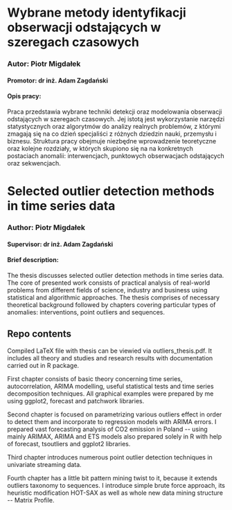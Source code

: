 # Wybrane metody identyfikacji obserwacji odstających w szeregach czasowych
### Autor: Piotr Migdałek
#### Promotor: dr inż. Adam Zagdański

#### Opis pracy:
Praca przedstawia wybrane techniki detekcji oraz modelowania obserwacji odstających w szeregach czasowych. Jej istotą jest wykorzystanie narzędzi statystycznych oraz algorytmów do analizy realnych problemów, z którymi zmagają się na co dzień specjaliści z różnych dziedzin nauki, przemysłu i biznesu. Struktura pracy obejmuje niezbędne wprowadzenie teoretyczne oraz kolejne rozdziały, w których skupiono się na na konkretnych postaciach anomalii: interwencjach, punktowych obserwacjach odstających oraz sekwencjach.

# Selected outlier detection methods in time series data
### Author: Piotr Migdałek
#### Supervisor: dr inż. Adam Zagdański

#### Brief description:
The thesis discusses selected outlier detection methods in time series data. The core of presented work consists of practical analysis of real-world problems from different fields of science, industry and business using statistical and algorithmic approaches. The thesis comprises of necessary theoretical background followed by chapters covering particular types of anomalies: interventions, point outliers and sequences.

## Repo contents
Compiled LaTeX file with thesis can be viewied via outliers_thesis.pdf. It includes all theory and studies and research results with documentation carried out in R package.

First chapter consists of basic theory concerning time series, autocorrelation, ARIMA modelling, useful statistical tests and time series decomposition techniques. All graphical examples were prepared by me using ggplot2, forecast and patchwork libraries.

Second chapter is focused on parametrizing various outliers effect in order to detect them and incorporate to regression models with ARIMA errors. I prepared vast forecasting analysis of CO2 emission in Poland -- using mainly ARIMAX, ARIMA and ETS models also prepared solely in R with help of forecast, tsoutliers and ggplot2 libraries. 

Third chapter introduces numerous point outlier detection techniques in univariate streaming data. 

Fourth chapter has a little bit pattern mining twist to it, because it extends outliers taxonomy to sequences. I introduce simple brute force approach, its heuristic modification HOT-SAX as well as whole new data mining structure -- Matrix Profile. 

